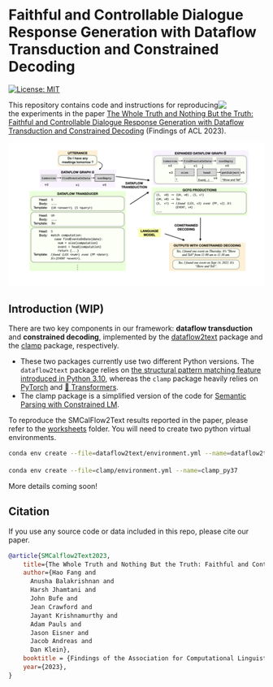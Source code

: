 # Faithful and Controllable Dialogue Response Generation with Dataflow Transduction and Constrained Decoding

[![License: MIT](https://img.shields.io/badge/License-MIT-yellow.svg)](https://opensource.org/licenses/MIT)

<img align="right" src="https://avatars2.githubusercontent.com/u/9585815?s=200&v=4" width="18%">

This repository contains code and instructions for reproducing the experiments in the paper
[The Whole Truth and Nothing But the Truth: Faithful and Controllable Dialogue Response Generation with Dataflow Transduction and Constrained Decoding](https://arxiv.org/abs/2209.07800) (Findings of ACL 2023).

![Approach Overview](./assets/dataflow2text.png?raw=true)

## Introduction (WIP)

There are two key components in our framework: **dataflow transduction** and **constrained decoding**,
implemented by the [dataflow2text](./dataflow2text) package and the [clamp](./clamp) package, respectively.

- These two packages currently use two different Python versions.
  The `dataflow2text` package relies on [the structural pattern matching feature introduced in Python 3.10](https://docs.python.org/3/whatsnew/3.10.html),
  whereas the `clamp` package heavily relies on [PyTorch](https://pytorch.org/) and [🤗 Transformers](https://huggingface.co/docs/transformers/index).
- The clamp package is a simplified version of the code for [Semantic Parsing with Constrained LM](https://github.com/microsoft/semantic_parsing_with_constrained_lm/).

To reproduce the SMCalFlow2Text results reported in the paper, please refer to the [worksheets](./worksheets/) folder.
You will need to create two python virtual environments.

```bash
conda env create --file=dataflow2text/environment.yml --name=dataflow2text_py310

conda env create --file=clamp/environment.yml --name=clamp_py37
```

More details coming soon!

## Citation

If you use any source code or data included in this repo, please cite our paper.

```bib
@article{SMCalflow2Text2023,
    title={The Whole Truth and Nothing But the Truth: Faithful and Controllable Dialogue Response Generation with Dataflow Transduction and Constrained Decoding}, 
    author={Hao Fang and 
      Anusha Balakrishnan and 
      Harsh Jhamtani and 
      John Bufe and 
      Jean Crawford and 
      Jayant Krishnamurthy and 
      Adam Pauls and 
      Jason Eisner and 
      Jacob Andreas and 
      Dan Klein},
    booktitle = {Findings of the Association for Computational Linguistics: ACL 2023},
    year={2023},
}
```
